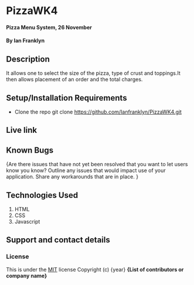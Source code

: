 # PizzaWK4
#### Pizza Menu System, 26 November
#### By **Ian Franklyn**
## Description
It allows one to select the size of the pizza, type of crust and toppings.It then allows placement of an order and the total charges. 
## Setup/Installation Requirements
* Clone the repo git clone https://github.com/Ianfranklyn/PizzaWK4.git

## Live link

## Known Bugs
{Are there issues that have not yet been resolved that you want to let users know you know? Outline any issues that would impact use of your application. Share any workarounds that are in place. }
## Technologies Used
1. HTML
2. CSS
3. Javascript
## Support and contact details

### License
This is under the [MIT](LICENSE) license
Copyright (c) {year} **{List of contributors or company name}**